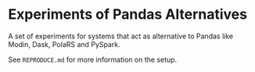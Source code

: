 # Experiments of Pandas Alternatives

A set of experiments for systems that act as alternative to Pandas like Modin, Dask, PolaRS and PySpark.

See `REPRODUCE.md` for more information on the setup.

